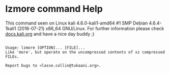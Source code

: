 # lzmore command Help
 
 This command seen on Linux kali 4.6.0-kali1-amd64 #1 SMP Debian 4.6.4-1kali1 (2016-07-21) x86_64 GNU/Linux. For further information please check [docs.kali.org](docs.kali.org) and have a nice day buddy ;) 

~~~

Usage: lzmore [OPTION]... [FILE]...
Like 'more', but operate on the uncompressed contents of xz compressed FILEs.

Report bugs to <lasse.collin@tukaani.org>.

~~~
